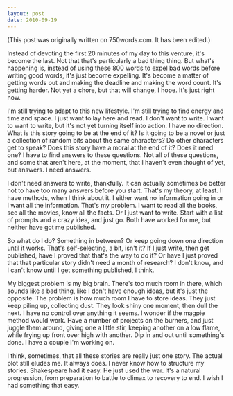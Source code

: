 ```yaml
---
layout: post
date: 2010-09-19
--- 
```


(This post was originally written on 750words.com. It has been edited.)

Instead of devoting the first 20 minutes of my day to this venture, it's become the last. Not that that's particularly a bad thing thing. But what's happening is, instead of using these 800 words to expel bad words before writing good words, it's just become expelling. It's become a matter of getting words out and making the deadline and making the word count. It's getting harder. Not yet a chore, but that will change, I hope. It's just right now. 

I'm still trying to adapt to this new lifestyle. I'm still trying to find energy and time and space. I just want to lay here and read. I don't want to write. I want to want to write, but it's not yet turning itself into action. I have no direction. What is this story going to be at the end of it? Is it going to be a novel or just a collection of random bits about the same characters? Do other characters get to speak? Does this story have a moral at the end of it? Does it need one? I have to find answers to these questions. Not all of these questions, and some that aren't here, at the moment, that I haven't even thought of yet, but answers. I need answers. 

I don't need answers to write, thankfully. It can actually sometimes be better not to have too many answers before you start. That's my theory, at least. I have methods, when I think about it. I either want no information going in or I want all the information. That's my problem. I want to read all the books, see all the movies, know all the facts. Or I just want to write. Start with a list of prompts and a crazy idea, and just go. Both have worked for me, but neither have got me published. 

So what do I do? Something in between? Or keep going down one direction until it works. That's self-selecting, a bit, isn't it? If I just write, then get published, have I proved that that's the way to do it? Or have I just proved that that particular story didn't need a month of research? I don't know, and I can't know until I get something published, I think. 

My biggest problem is my big brain. There's too much room in there, which sounds like a bad thing, like I don't have enough ideas, but it's just the opposite. The problem is how much room I have to store ideas. They just keep piling up, collecting dust. They look shiny one moment, then dull the next. I have no control over anything it seems. I wonder if the magpie method would work. Have a number of projects on the burners, and just juggle them around, giving one a little stir, keeping another on a low flame, while frying up front over high with another. Dip in and out until something's done. I have a couple I'm working on. 

I think, sometimes, that all these stories are really just one story. The actual plot still eludes me. It always does. I never know how to structure my stories. Shakespeare had it easy. He just used the war. It's a natural progression, from preparation to battle to climax to recovery to end. I wish I had something that easy. 
